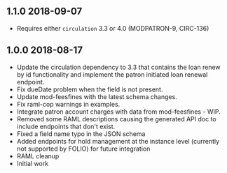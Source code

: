## 1.1.0 2018-09-07
 * Requires either `circulation` 3.3 or 4.0 (MODPATRON-9, CIRC-136)

## 1.0.0 2018-08-17
 * Update the circulation dependency to 3.3 that contains the loan renew by id
   functionality and implement the patron initiated loan renewal endpoint.
 * Fix dueDate problem when the field is not present.
 * Update mod-feesfines with the latest schema changes.
 * Fix raml-cop warnings in examples.
 * Integrate patron account charges with data from mod-feesfines - WIP.
 * Removed some RAML descriptions causing the generated API doc to include
   endpoints that don't exist.
 * Fixed a field name typo in the JSON schema
 * Added endpoints for hold management at the instance level (currently not
   supported by FOLIO) for future integration
 * RAML cleanup
 * Initial work
